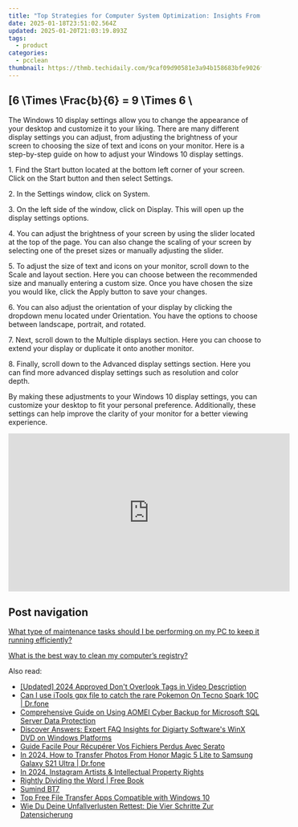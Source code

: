 ```yaml
---
title: "Top Strategies for Computer System Optimization: Insights From YL Computing"
date: 2025-01-18T23:51:02.564Z
updated: 2025-01-20T21:03:19.893Z
tags:
  - product
categories:
  - pcclean
thumbnail: https://thmb.techidaily.com/9caf09d90581e3a94b158683bfe9026f493c02c1c7b54e4b375ff8955952a5c3.jpg
---
```


## \[6 \Times \Frac{b}{6} = 9 \Times 6 \

The Windows 10 display settings allow you to change the appearance of your desktop and customize it to your liking. There are many different display settings you can adjust, from adjusting the brightness of your screen to choosing the size of text and icons on your monitor. Here is a step-by-step guide on how to adjust your Windows 10 display settings. 

1\. Find the Start button located at the bottom left corner of your screen. Click on the Start button and then select Settings.

2\. In the Settings window, click on System.

3\. On the left side of the window, click on Display. This will open up the display settings options. 

4\. You can adjust the brightness of your screen by using the slider located at the top of the page. You can also change the scaling of your screen by selecting one of the preset sizes or manually adjusting the slider.

5\. To adjust the size of text and icons on your monitor, scroll down to the Scale and layout section. Here you can choose between the recommended size and manually entering a custom size. Once you have chosen the size you would like, click the Apply button to save your changes.

6\. You can also adjust the orientation of your display by clicking the dropdown menu located under Orientation. You have the options to choose between landscape, portrait, and rotated.

7\. Next, scroll down to the Multiple displays section. Here you can choose to extend your display or duplicate it onto another monitor.

8\. Finally, scroll down to the Advanced display settings section. Here you can find more advanced display settings such as resolution and color depth. 

By making these adjustments to your Windows 10 display settings, you can customize your desktop to fit your personal preference. Additionally, these settings can help improve the clarity of your monitor for a better viewing experience.

<!-- affiliate ads begin -->
<iframe width="560" height="315" src="https://www.youtube.com/embed/KdpTAZ9zonQ?si=5Nd5SPW1axA7GPuB" title="YouTube video player" frameborder="0" allow="accelerometer; autoplay; clipboard-write; encrypted-media; gyroscope; picture-in-picture; web-share" referrerpolicy="strict-origin-when-cross-origin" allowfullscreen></iframe>
<!-- affiliate ads end -->

## Post navigation

[What type of maintenance tasks should I be performing on my PC to keep it running efficiently?](https://tools.techidaily.com/pcclean/products/)

[What is the best way to clean my computer’s registry?](https://tools.techidaily.com/pcclean/products/)

<ins class="adsbygoogle"
     style="display:block"
     data-ad-format="autorelaxed"
     data-ad-client="ca-pub-7571918770474297"
     data-ad-slot="1223367746"></ins>

<ins class="adsbygoogle"
     style="display:block"
     data-ad-client="ca-pub-7571918770474297"
     data-ad-slot="8358498916"
     data-ad-format="auto"
     data-full-width-responsive="true"></ins>

<span class="atpl-alsoreadstyle">Also read:</span>
<div><ul>
<li><a href="https://facebook-video-footage.techidaily.com/updated-2024-approved-dont-overlook-tags-in-video-description/"><u>[Updated] 2024 Approved Don't Overlook Tags in Video Description</u></a></li>
<li><a href="https://android-pokemon-go.techidaily.com/can-i-use-itools-gpx-file-to-catch-the-rare-pokemon-on-tecno-spark-10c-drfone-by-drfone-virtual-android/"><u>Can I use iTools gpx file to catch the rare Pokemon On Tecno Spark 10C | Dr.fone</u></a></li>
<li><a href="https://discover-fantastic.techidaily.com/comprehensive-guide-on-using-aomei-cyber-backup-for-microsoft-sql-server-data-protection/"><u>Comprehensive Guide on Using AOMEI Cyber Backup for Microsoft SQL Server Data Protection</u></a></li>
<li><a href="https://some-guidance.techidaily.com/discover-answers-expert-faq-insights-for-digiarty-softwares-winx-dvd-on-windows-platforms/"><u>Discover Answers: Expert FAQ Insights for Digiarty Software's WinX DVD on Windows Platforms</u></a></li>
<li><a href="https://discover-fantastic.techidaily.com/guide-facile-pour-recuperer-vos-fichiers-perdus-avec-serato/"><u>Guide Facile Pour Récupérer Vos Fichiers Perdus Avec Serato</u></a></li>
<li><a href="https://android-transfer.techidaily.com/in-2024-how-to-transfer-photos-from-honor-magic-5-lite-to-samsung-galaxy-s21-ultra-drfone-by-drfone-transfer-from-android-transfer-from-android/"><u>In 2024, How to Transfer Photos From Honor Magic 5 Lite to Samsung Galaxy S21 Ultra | Dr.fone</u></a></li>
<li><a href="https://extra-skills.techidaily.com/in-2024-instagram-artists-and-intellectual-property-rights/"><u>In 2024, Instagram Artists & Intellectual Property Rights</u></a></li>
<li><a href="https://novels-ebooks.techidaily.com/95810344-9781616409777-rightly-dividing-the-word/"><u>Rightly Dividing the Word | Free Book</u></a></li>
<li><a href="https://buynow-tips.techidaily.com/sumind-bt7/"><u>Sumind BT7</u></a></li>
<li><a href="https://discover-fantastic.techidaily.com/top-free-file-transfer-apps-compatible-with-windows-10/"><u>Top Free File Transfer Apps Compatible with Windows 10</u></a></li>
<li><a href="https://discover-fantastic.techidaily.com/wie-du-deine-unfallverlusten-rettest-die-vier-schritte-zur-datensicherung/"><u>Wie Du Deine Unfallverlusten Rettest: Die Vier Schritte Zur Datensicherung</u></a></li>
</ul></div>

